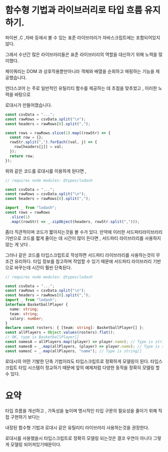 # 함수형 기법과 라이브러리로 타입 흐름 유지하기.

파이썬 ,C ,자바 등에서 볼 수 있는 표준 라이브러리가 자바스크립트에는 포함되어있지 않다.

그래서 수년간 많은 라이브러리들은 표준 라이브러리의 역할을 대신하기 위해 노력을 많이했다.

제이쿼리는 DOM 과 상호작용뿐만아니라 객체와 배열을 순회하고 매핑하는 기능을 제공했습니다.

언더스코어 는 주로 일반적인 유틸리티 함수를 제공하는 데 초점을 맞추었고 , 이러한 노력을 바탕으로

로대시가 만들어졌습니다.

```ts
const csvData = "...";
const rawRows = csvData.split("\n");
const headers = rawRows[0].split(",");

const rows = rawRows.slice(1).map((rowStr) => {
  const row = {};
  rowStr.split(",").forEach((val, j) => {
    row[headers[j]] = val;
  });
  return row;
});
```

위와 같은 코드를 로대시를 이용하게 된다면 ,

```ts
// requires node modules: @types/lodash

const csvData = "...";
const rawRows = csvData.split("\n");
const headers = rawRows[0].split(",");

import _ from "lodash";
const rows = rawRows
  .slice(1)
  .map((rowStr) => _.zipObject(headers, rowStr.split(",")));
```

좀더 직관적이며 코드가 짧아지는것을 볼 수가 있다.
만약에 이러한 서드파티라이브러리 기반으로 코드를 짧게 줄이는 데 시간이 많이 든다면 ,
서드파티 라이브러리를 사용하지 않는 게 낫다 .

그러나 같은 코드를 타입스크립트로 작성하면 서드파티 라이브러리를 사용하는것이 무조건 유리하다.
타입 정보를 참고하며 작업할 수 있기 때문에 서드파티 라이브러리 기반으로 바꾸는데 시간이 훨씬 단축된다.

```ts
// requires node modules: @types/lodash

const csvData = "...";
const rawRows = csvData.split("\n");
const headers = rawRows[0].split(",");
import _ from "lodash";
interface BasketballPlayer {
  name: string;
  team: string;
  salary: number;
}
declare const rosters: { [team: string]: BasketballPlayer[] };
const allPlayers = Object.values(rosters).flat();
// OK, type is BasketballPlayer[]
const namesA = allPlayers.map((player) => player.name); // Type is string[]
const namesB = _.map(allPlayers, (player) => player.name); // Type is string[]
const namesC = _.map(allPlayers, "name"); // Type is string[]
```

로대시의 어떤 기발한 단축 기법이라도 타입스크립트로 정확하게 모델링이 된다.
타입스크립트 타입 시스템이 정교하기 때문에 앞의 예제처럼 다양한 동작을 정확히 모델링 할 수 있다.

# 요약

타입 흐름을 개선하고 , 가독성을 높이며 명시적인 타입 구문의 필요성을 줄이기 위해 직접 구현하기 보다는

내장된 함수형 기법과 로대시 같은 유틸리티 라이브러리 사용하는것을 권장한다.

로대시를 사용했을시 타입스크립트로 정확히 모델링 되는것은 결코 우연이 아니다 그렇게 모델링 되어져있기때문이다.
